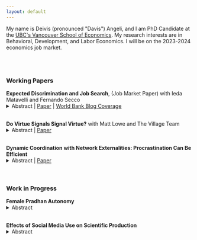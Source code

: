 ```yaml
---
layout: default
---
```


My name is Deivis (pronounced "Davis") Angeli, and I am PhD Candidate at the [UBC's Vancouver School of Economics](https://economics.ubc.ca/). My research interests are in Behavioral, Development, and Labor Economics. I will be on the 2023-2024 economics job market.

<br>
<br>

### Working Papers

<p style="margin-bottom:0">
<b>Expected Discrimination and Job Search</b>, (Job Market Paper) with Ieda Matavelli and Fernando Secco </p>
<details><summary>Abstract | <a href="https://deivisangeli.github.io/assets/pdfs/Angeli-JMP-MatavelliSecco.pdf" target="_blank">Paper</a> | <a href="https://blogs.worldbank.org/impactevaluations/jobseekers-point-view-how-expected-discrimination-affects-job-search-guest-blog" target="_blank">World Bank Blog Coverage </a></summary>
<p style="margin-top:0.5em" align="justify">
The impacts of labor market discrimination depend not only on whether employers discriminate but also on jobseekers' responses to (expected) discrimination. To study these responses, we ran three field experiments with over 2,000 jobseekers in Rio de Janeiro's favelas. In these experiments, jobseekers can apply and interview for real jobs. Over 80% of those jobseekers overestimate anti-favela discrimination, as we measure it in a new audit study. Jobseekers who were randomly told that their interviewer would know their name <i>and address</i> believed that their interview performance was 0.17SDs worse than those who were told that the interviewer would only know their name. Focusing on jobseekers who expected at-or-above median discrimination,  we find that not only did they believe that they performed worse when told that interviewers would know their addresses, their  interviewers also rated them worse by roughly 0.2SDs. Removing the need to declare an address at the application stage increases interview attendance <i>{only</i> for white jobseekers, likely because they can pass for non-favela residents and ignore racial discrimination. We also present results from a complementary study in which we randomize whether we tell jobseekers that we found no discrimination in our audit study. Our findings show that expected discrimination may affect jobseekers' search, especially at the interview stage.
</p>
</details>

<br>

<p style="margin-bottom:0">
<b>Do Virtue Signals Signal Virtue?</b> with Matt Lowe and The Village Team </p>
<details><summary>Abstract | <a href="https://deivisangeli.github.io/assets/pdfs/AngeliLoweTheVillageTeam_VirtueSignals.pdf" target="_blank">Paper</a></summary>
<p style="margin-top:0.5em" align="justify">
We study whether tweets about racial justice predict the offline behaviors of nearly 20,000 US academics. In an audit study with 11,500 of those academics, we find that tweeting about racial justice predicts whether academics discriminate against Black students or in favor of minorities. Still, the prediction power of tweets is lower during periods of high social pressure to tweet about racial justice. In the domain of politics, racial justice tweets are more predictive of race-related political tweets than contributions in a race between similar candidates, suggesting that visibility increases informativeness. Finally, most graduate students overestimate average discrimination rates when predicting the audit study results. Most students also mispredict informativeness, more often underestimating than overestimating the correlation between tweeting about racial justice and offline behavior.
</p>
</details>

<br>

<p style="margin-bottom:0">
<b>Dynamic Coordination with Network Externalities: Procrastination Can Be Efficient</b></p>
<details><summary>Abstract | <a href="https://deivisangeli.github.io/assets/pdfs/AngeliDynamicProcrastination.pdf" target="_blank">Paper</a></summary>
<p style="margin-top:0.5em" align="justify">
How does present bias affect welfare when agents want to coordinate over time? To answer that, I analyze a dynamic coordination model under quasi-hyperbolic discounting. I document a novel mechanism through which present bias can be adaptive, i.e., it can internalize the social cost of coordinating on a new action, say going from coordinating on using Twitter to using Threads. Agents migrating from Twitter to Threads ignore that their choice imposes negative externalities on those still using Twitter. So, to achieve efficiency, regular exponential discounters should ask for a higher relative quality of Threads before adopting it. In turn, present biased agents overvalue the externalities they currently receive from Twitter since externalities from Threads can only come in the future, after others adopt it. Hence, present bias leads agents to ask for more quality before migrating to Threads, preventing paths of inefficient coordination. Furthermore, small amounts of present bias always prevent society from taking inefficient paths. 
</p>
</details>

<br>
<br>

### Work in Progress

<p style="margin-bottom:0">
<b>Female Pradhan Autonomy</b></p>
<details><summary>Abstract</summary>
<p style="margin-top:0.5em" align="justify">
Abstract: Many countries have implemented electoral gender quotas to improve representation in public decision-making. At the same time, verifying whether such policies are successful -- and not just generating figureheads for male family members, for instance -- is hard, especially at the local level. I propose a novel and scalable measure of female leader autonomy for village leaders in India: whether the female leader owns the phone number used to communicate with higher levels of government. I then explore whether past quotas for females lead to more autonomy and whether autonomy predicts public policy outcomes.
</p>
</details>


<br>

<p style="margin-bottom:0">
<b>Effects of Social Media Use on Scientific Production</b></p>
<details><summary>Abstract</summary>
<p style="margin-top:0.5em" align="justify">
Abstract: How does social media use affect scientific productivity? While time spent on social media crowds out time spent writing, social media has the potential to connect researchers and generate debate from afar, which can be especially beneficial for minority researchers, and for interdisciplinary collaborations. This research project uses a differences-in-differences approach to explore the effect of joining Twitter on scientific productivity. The sample will include 28,000 research-active academics from top-150 US institutions with a Twitter account as of March 2022. I will estimate the causal effect of joining Twitter on the number and quality of publications, general citations, citations to papers published before joining Twitter, the geographic distance and disciplinary breadth of co-authorship networks, and horizontal and vertical job transitions. (Updated on 2023-12-13).
</p>
</details>


